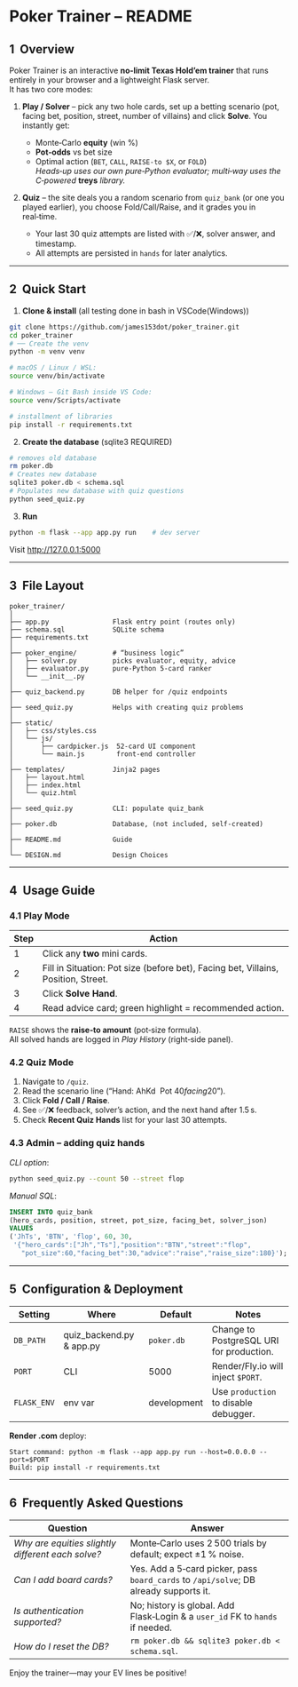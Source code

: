 # Poker Trainer – README

## 1  Overview
Poker Trainer is an interactive **no‑limit Texas Hold’em trainer** that runs entirely in your browser and a lightweight Flask server.  
It has two core modes:

1. **Play / Solver** – pick any two hole cards, set up a betting scenario (pot, facing bet, position, street, number of villains) and click **Solve**. You instantly get:
   * Monte‑Carlo **equity** (win %)
   * **Pot‑odds** vs bet size
   * Optimal action (`BET`, `CALL`, `RAISE-to $X`, or `FOLD`)  
     *Heads‑up uses our own pure‑Python evaluator; multi‑way uses the C‑powered* **treys** *library.*

2. **Quiz** – the site deals you a random scenario from `quiz_bank` (or one you played earlier), you choose Fold/Call/Raise, and it grades you in real‑time.  
   * Your last 30 quiz attempts are listed with ✅/❌, solver answer, and timestamp.
   * All attempts are persisted in `hands` for later analytics.

-----

## 2  Quick Start

1. **Clone & install** (all testing done in bash in VSCode(Windows))

```bash
git clone https://github.com/james153dot/poker_trainer.git
cd poker_trainer
# ── Create the venv
python -m venv venv

# macOS / Linux / WSL:
source venv/bin/activate

# Windows – Git Bash inside VS Code:
source venv/Scripts/activate

# installment of libraries
pip install -r requirements.txt
```

2. **Create the database** (sqlite3 REQUIRED)

```bash
# removes old database
rm poker.db  
# Creates new database
sqlite3 poker.db < schema.sql
# Populates new database with quiz questions
python seed_quiz.py 
```

3. **Run**

```bash
python -m flask --app app.py run    # dev server
```

Visit <http://127.0.0.1:5000>

-----

## 3  File Layout

```
poker_trainer/
│
├── app.py                Flask entry point (routes only)
├── schema.sql            SQLite schema
├── requirements.txt
│
├── poker_engine/         # “business logic”
│   ├── solver.py         picks evaluator, equity, advice
│   ├── evaluator.py      pure‑Python 5‑card ranker
│   └── __init__.py
│
├── quiz_backend.py       DB helper for /quiz endpoints
│
├── seed_quiz.py          Helps with creating quiz problems
│
├── static/
│   ├── css/styles.css
│   └── js/
│       ├── cardpicker.js  52‑card UI component
│       └── main.js        front‑end controller
│
├── templates/            Jinja2 pages
│   ├── layout.html
│   ├── index.html
│   └── quiz.html
│
├── seed_quiz.py          CLI: populate quiz_bank
│
├── poker.db              Database, (not included, self-created)
│
├── README.md             Guide
│
└── DESIGN.md             Design Choices
```

-----

## 4  Usage Guide

### 4.1 Play Mode
| Step | Action |
|------|--------|
| 1 | Click any **two** mini cards. |
| 2 | Fill in Situation: Pot size (before bet), Facing bet, Villains, Position, Street. |
| 3 | Click **Solve Hand**. |
| 4 | Read advice card; green highlight = recommended action. |

`RAISE` shows the **raise‑to amount** (pot‑size formula).  
All solved hands are logged in *Play History* (right‑side panel).

### 4.2 Quiz Mode
1. Navigate to `/quiz`.  
2. Read the scenario line (“Hand: AhKd  Pot $40 facing $20”).  
3. Click **Fold / Call / Raise**.  
4. See ✅/❌ feedback, solver’s action, and the next hand after 1.5 s.  
5. Check **Recent Quiz Hands** list for your last 30 attempts.

### 4.3 Admin – adding quiz hands
*CLI option*:

```bash
python seed_quiz.py --count 50 --street flop
```

*Manual SQL*:

```sql
INSERT INTO quiz_bank
(hero_cards, position, street, pot_size, facing_bet, solver_json)
VALUES
('JhTs', 'BTN', 'flop', 60, 30,
 '{"hero_cards":["Jh","Ts"],"position":"BTN","street":"flop",
   "pot_size":60,"facing_bet":30,"advice":"raise","raise_size":180}');
```

-----

## 5  Configuration & Deployment

| Setting | Where | Default | Notes |
|---------|-------|---------|-------|
| `DB_PATH` | quiz_backend.py & app.py | `poker.db` | Change to PostgreSQL URI for production. |
| `PORT` | CLI | 5000 | Render/Fly.io will inject `$PORT`. |
| `FLASK_ENV` | env var | development | Use `production` to disable debugger. |

**Render .com** deploy:

```
Start command: python -m flask --app app.py run --host=0.0.0.0 --port=$PORT
Build: pip install -r requirements.txt
```

-----

## 6  Frequently Asked Questions

| Question | Answer |
|----------|--------|
| *Why are equities slightly different each solve?* | Monte‑Carlo uses 2 500 trials by default; expect ±1 % noise. |
| *Can I add board cards?* | Yes. Add a 5‑card picker, pass `board_cards` to `/api/solve`; DB already supports it. |
| *Is authentication supported?* | No; history is global. Add Flask‑Login & a `user_id` FK to `hands` if needed. |
| *How do I reset the DB?* | `rm poker.db && sqlite3 poker.db < schema.sql`. |

Enjoy the trainer—may your EV lines be positive!

